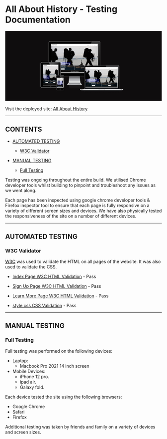# All About History - Testing Documentation

![All About History site shown on multiple screen sizes](assets/images/amiresponsive.png)

Visit the deployed site: [All About History](https://david011e.github.io/history_project/)

- - -

## CONTENTS

* [AUTOMATED TESTING](#AUTOMATED-TESTING)
  * [W3C Validator](#W3C-Validator)

* [MANUAL TESTING](#MANUAL-TESTING)
  * [Full Testing](#Full-Testing)

Testing was ongoing throughout the entire build. We utilised Chrome developer tools whilst building to pinpoint and troubleshoot any issues as we went along.

Each page has been inspected using google chrome developer tools & Firefox inspector tool to ensure that each page is fully responsive on a variety of different screen sizes and devices. We have also physically tested the responsiveness of the site on a number of different devices.

---


## AUTOMATED TESTING


### W3C Validator

[W3C](https://validator.w3.org/) was used to validate the HTML on all pages of the website. It was also used to validate the CSS.

* [Index Page W3C HTML Validation](https://validator.w3.org/nu/#textarea) - Pass

* [Sign Up Page W3C HTML Validation](https://validator.w3.org/nu/#textarea) - Pass 

* [Learn More Page W3C HTML Validation](https://validator.w3.org/nu/#textarea) - Pass 

* [style.css CSS Validation](https://jigsaw.w3.org/css-validator/validator) - Pass

---

## MANUAL TESTING

### Full Testing

Full testing was performed on the following devices:

* Laptop:
  * Macbook Pro 2021 14 inch screen
* Mobile Devices:
  * iPhone 12 pro.
  * ipad air.
  * Galaxy fold.

Each device tested the site using the following browsers:

* Google Chrome
* Safari
* Firefox

Additional testing was taken by friends and family on a variety of devices and screen sizes.  